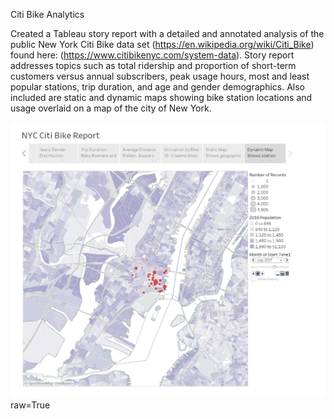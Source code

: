 Citi Bike Analytics

Created a Tableau story report with a detailed and annotated analysis of the public New York Citi Bike data set (https://en.wikipedia.org/wiki/Citi_Bike) found here: (https://www.citibikenyc.com/system-data). Story report addresses topics such as total ridership and proportion of short-term customers versus annual subscribers, peak usage hours, most and least popular stations, trip duration, and age and gender demographics. Also included are static and dynamic maps showing bike station locations and usage overlaid on a map of the city of New York.

![Screenshot of Tableau story report](screenshot.gif "screenshot") raw=True
